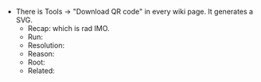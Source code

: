 ---
title: #web/wikipedia #ux
date: 2025-09-02 04:28:38 PM
starred: False
tags: ux, web/wikipedia
body: |    
  - There is Tools -> "Download QR code" in every wiki page. It generates a SVG.
    - Recap: which is rad IMO.
    - Run:
    - Resolution:
    - Reason:
    - Root:
    - Related:
...